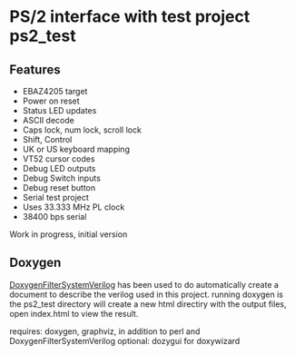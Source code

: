 # PS/2 interface with test project ps2_test

## Features

  * EBAZ4205 target
  * Power on reset
  * Status LED updates
  * ASCII decode
  * Caps lock, num lock, scroll lock
  * Shift, Control
  * UK or US keyboard mapping
  * VT52 cursor codes
  * Debug LED outputs
  * Debug Switch inputs
  * Debug reset button
  * Serial test project
  * Uses 33.333 MHz PL clock
  * 38400 bps serial

Work in progress, initial version

## Doxygen

[DoxygenFilterSystemVerilog](https://github.com/DavidJRichards/DoxygenFilterSystemVerilog) has been used to do automatically create a document to describe the verilog used in this project. running doxygen is the ps2_test directory will create a new html directiry with the output files, open index.html to view the result.

requires: doxygen, graphviz, in addition to perl and DoxygenFilterSystemVerilog
optional: dozygui for doxywizard

